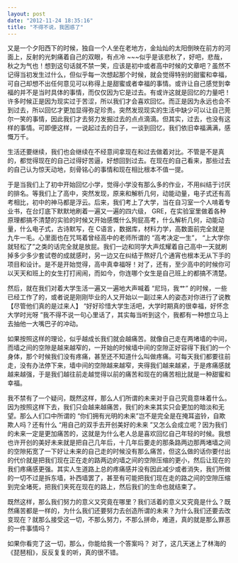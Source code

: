 ```yaml
---
layout: post
date: "2012-11-24 18:35:16"
title: "不得不说，我困惑了"
---
```


又是一个夕阳西下的时候，独自一个人坐在老地方，金灿灿的太阳倒映在前方的河面上，反射的光刺痛着自己的双眼，有点冷 ~~~似乎是该悲秋了，好吧，悲哉，秋之为气也！想到这句话就不禁一笑，应该是初中或者高中时候的文章吧？虽然不记得当初发生过什么，但似乎每一次想起那个时候，就会觉得特别的甜蜜和幸福，可自己却想不出任何意见可以称得上是甜蜜或者幸福的事情。或许让自己感觉到幸福的并不是当时具体的事情，而仅仅因为它是过去。有或许这就是回忆的力量吧！许多时候正是因为现实过于苦涩，所以我们才会喜欢回忆。而正是因为永远也会不到过去，所以回忆才更加显得弥足珍贵。突然发现现实的生活中缺少可以让自己莞尔一笑的事情，因此我们才去努力发掘过去的点点滴滴。但其实，过去，也没有这样的事情。可即便这样，一说起过去的日子，一谈到回忆，我们依旧幸福满满，感慨万千。

生活还要继续，我们也会继续在不经意间拿现在和过去做着对比。不管是不是真的，都觉得现在的自己过得好苦逼，好想回到过去。在现在的自己看来，那些过去的自己认为惊天动地，刻骨铭心的事情和现在相比根本不值一提。

于是当我们上了初中开始回忆小学，觉得小学没有那么多的作业，不用纠结于讨厌的排名。等我们上了高中，突然发现，原来和解析几何，动能动量，电子式还有高考相比，初中的神马都是浮云。后来，我们考上了大学，当在自习室一个人啃着专业书，在台灯底下默默地刷着一遍又一遍的四六级， GRE，在实验室里做着各种原理都搞不清楚的实验的时候又开始感慨什么狗屁高考，什么解析几何，动能动量，什么电子式，古诗默写，在 C语言，数据库，材料力学，高数面前完全就是九牛一毛。心里面也在咒骂着曾经高中的老师所谓的 “高考决定一生”， “上大学你就轻松了”之类的话完全就是放屁。我们一边和同学大声炫耀着自己高中一天就刷掉多少多少套试卷的成就感时，另一边又在纠结于熬好几个通宵也根本无从下手的项目和设计。是不是开始觉得，高中真幸福呀！对了，还有，至少高中的时候你可以天天和班上的女生打打闹闹，而如今，你连哪个女生是自己班上的都搞不清楚。

然后，就在我们对着大学生活一遍又一遍地大声喊着 “尼玛，我艹” 的时候，一些已经工作了的，或者说是刚刚毕业的人又开始以一副过来人的姿态对你进行了说教【尽管他们真的是过来人】 “好好珍惜大学生活吧，大学时期真的很幸福，好怀念大学时光呀 ”我不得不说一句心里话了，其实每当听到这个，我都有一种想立马上去抽他一大嘴巴子的冲动。

如果按照这样的理论，似乎越成长我们就会越痛苦。就像自己走在两堵墙的中间，而墙之间的空隙是越来越窄的，一开始的时候墙中间的空隙正好容得下我们的一个身体，那个时候我们没有疼痛，甚至还不知道什么叫做疼痛。可每天我们都要往前走，没有办法停下来，墙中间的空隙越来越窄，夹得我们越来越紧，于是疼痛感就越来越强，于是我们越往前走越觉得以前的痛苦和现在的痛苦相比就是一种甜蜜和幸福。

我不禁有了一个疑问，既然这样，那么人们所谓的未来对于自己究竟意味着什么。因为按照这样下去，我们只会越来越痛苦，我们的未来其实只会更加的暗淡和无望。那么人们口中所谓的 “你们拥有光明的未来”岂不是完全是在掩耳盗铃，自欺欺人吗？还有什么 “用自己的双手去开创美好的未来 ”又怎么会成立呢？因为我们的未来一定是更加痛苦的，这就是为什么老人总是喜欢回忆自己年轻的时候。我想也许开创的美好未来就是把自己几年后，十几年后要走的那条路两边那两堵墙之间的空隙拓宽了一下好让未来的自己走的时候没有那么痛苦，但这么做的话你要付出的代价就是把我们现在正在走的路两边的墙之间的空隙压缩的更小，然后让现在的我们疼痛感更强。其实人生道路上总的疼痛感并没有因此减少或者消失，我们所做的一切不过是拆东墙，补西墙罢了，甚至有可能把我们现在走的路之间的空隙压缩到完全堵死，把我们夹死在现在的路上，然后我们的生命也就结束了。

既然这样，那么我们努力的意义又究竟在哪里？我们活着的意义又究竟是什么？既然痛苦都是一样的，为什么我们还要努力去创造所谓的未来？为什么我们还要去改变现在？就那么接受这一切，不那么努力，不那么拼命，难道，真的就是那么罪恶的一件事情吗？

如果你看完了这一切，那么，你能给我一个答案吗？
对了，这几天迷上了林海的《琵琶相》，反反复复的听，真的很不错。